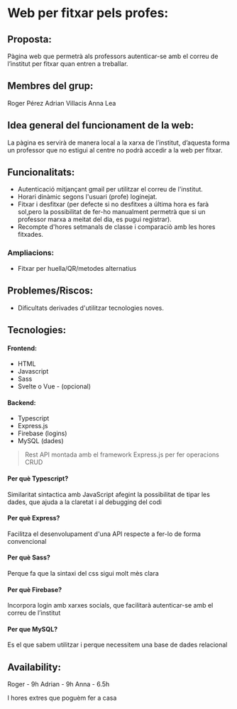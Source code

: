 # Web per fitxar pels profes:
## Proposta:
Pàgina web que permetrà als professors autenticar-se amb el correu de l’institut per fitxar quan entren a treballar.

## Membres del grup:
Roger Pérez
Adrian Villacis
Anna Lea

## Idea general del funcionament de la web:
La pàgina es servirà de manera local a la xarxa de l’institut, d’aquesta forma un professor que no estigui al centre no podrà accedir a la web per fitxar.  

## Funcionalitats:
* Autenticació mitjançant gmail per utilitzar el correu de l'institut.
* Horari dinàmic segons l'usuari (profe) loginejat.  
* Fitxar i desfitxar (per defecte si no desfitxes a última hora es farà sol,pero la possibilitat de fer-ho manualment permetrà que si un professor marxa a meitat del dia, es pugui registrar).
* Recompte d'hores setmanals de classe i comparaciò amb les hores fitxades.
### Ampliacions:
* Fitxar per huella/QR/metodes alternatius

## Problemes/Riscos:
* Dificultats derivades d'utilitzar tecnologies noves.

## Tecnologies:
#### Frontend:
* HTML
* Javascript
* Sass
* Svelte o Vue - (opcional)
#### Backend:
* Typescript
* Express.js
* Firebase (logins)
* MySQL (dades)

> Rest API montada amb el framework Express.js per fer operacions CRUD
#### Per què Typescript?
Similaritat sintactica amb JavaScript afegint la possibilitat de tipar les dades, que ajuda a la claretat i al debugging del codi
#### Per què Express?
Facilitza el desenvolupament d'una API respecte a fer-lo de forma convencional
#### Per què Sass?
Perque fa que la sintaxi del css sigui molt mès clara
#### Per què Firebase?
Incorpora login amb xarxes socials, que facilitarà autenticar-se amb el correu de l’institut
#### Per que MySQL?
Es el que sabem utilitzar i perque necessitem una base de dades relacional

## Availability:
Roger - 9h
Adrian - 9h
Anna - 6.5h

I hores extres que poguèm fer a casa
